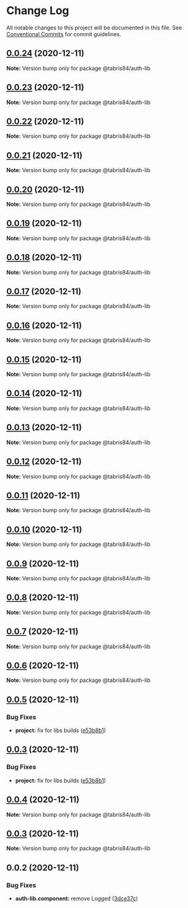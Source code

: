 # Change Log

All notable changes to this project will be documented in this file.
See [Conventional Commits](https://conventionalcommits.org) for commit guidelines.

## [0.0.24](https://github.com/Tabris841/myorg/compare/@tabris84/auth-lib@0.0.23...@tabris84/auth-lib@0.0.24) (2020-12-11)

**Note:** Version bump only for package @tabris84/auth-lib





## [0.0.23](https://github.com/Tabris841/myorg/compare/@tabris84/auth-lib@0.0.22...@tabris84/auth-lib@0.0.23) (2020-12-11)

**Note:** Version bump only for package @tabris84/auth-lib





## [0.0.22](https://github.com/Tabris841/myorg/compare/@tabris84/auth-lib@0.0.21...@tabris84/auth-lib@0.0.22) (2020-12-11)

**Note:** Version bump only for package @tabris84/auth-lib





## [0.0.21](https://github.com/Tabris841/myorg/compare/@tabris84/auth-lib@0.0.20...@tabris84/auth-lib@0.0.21) (2020-12-11)

**Note:** Version bump only for package @tabris84/auth-lib





## [0.0.20](https://github.com/Tabris841/myorg/compare/@tabris84/auth-lib@0.0.19...@tabris84/auth-lib@0.0.20) (2020-12-11)

**Note:** Version bump only for package @tabris84/auth-lib





## [0.0.19](https://github.com/Tabris841/myorg/compare/@tabris84/auth-lib@0.0.18...@tabris84/auth-lib@0.0.19) (2020-12-11)

**Note:** Version bump only for package @tabris84/auth-lib





## [0.0.18](https://github.com/Tabris841/myorg/compare/@tabris84/auth-lib@0.0.17...@tabris84/auth-lib@0.0.18) (2020-12-11)

**Note:** Version bump only for package @tabris84/auth-lib





## [0.0.17](https://github.com/Tabris841/myorg/compare/@tabris84/auth-lib@0.0.16...@tabris84/auth-lib@0.0.17) (2020-12-11)

**Note:** Version bump only for package @tabris84/auth-lib





## [0.0.16](https://github.com/Tabris841/myorg/compare/@tabris84/auth-lib@0.0.15...@tabris84/auth-lib@0.0.16) (2020-12-11)

**Note:** Version bump only for package @tabris84/auth-lib





## [0.0.15](https://github.com/Tabris841/myorg/compare/@tabris84/auth-lib@0.0.14...@tabris84/auth-lib@0.0.15) (2020-12-11)

**Note:** Version bump only for package @tabris84/auth-lib





## [0.0.14](https://github.com/Tabris841/myorg/compare/@tabris84/auth-lib@0.0.13...@tabris84/auth-lib@0.0.14) (2020-12-11)

**Note:** Version bump only for package @tabris84/auth-lib





## [0.0.13](https://github.com/Tabris841/myorg/compare/@tabris84/auth-lib@0.0.12...@tabris84/auth-lib@0.0.13) (2020-12-11)

**Note:** Version bump only for package @tabris84/auth-lib





## [0.0.12](https://github.com/Tabris841/myorg/compare/@tabris84/auth-lib@0.0.11...@tabris84/auth-lib@0.0.12) (2020-12-11)

**Note:** Version bump only for package @tabris84/auth-lib





## [0.0.11](https://github.com/Tabris841/myorg/compare/@tabris84/auth-lib@0.0.10...@tabris84/auth-lib@0.0.11) (2020-12-11)

**Note:** Version bump only for package @tabris84/auth-lib





## [0.0.10](https://github.com/Tabris841/myorg/compare/@tabris84/auth-lib@0.0.9...@tabris84/auth-lib@0.0.10) (2020-12-11)

**Note:** Version bump only for package @tabris84/auth-lib





## [0.0.9](https://github.com/Tabris841/myorg/compare/@tabris84/auth-lib@0.0.8...@tabris84/auth-lib@0.0.9) (2020-12-11)

**Note:** Version bump only for package @tabris84/auth-lib





## [0.0.8](https://github.com/Tabris841/myorg/compare/@tabris84/auth-lib@0.0.7...@tabris84/auth-lib@0.0.8) (2020-12-11)

**Note:** Version bump only for package @tabris84/auth-lib





## [0.0.7](https://github.com/Tabris841/myorg/compare/@tabris84/auth-lib@0.0.6...@tabris84/auth-lib@0.0.7) (2020-12-11)

**Note:** Version bump only for package @tabris84/auth-lib





## [0.0.6](https://github.com/Tabris841/myorg/compare/@tabris84/auth-lib@0.0.5...@tabris84/auth-lib@0.0.6) (2020-12-11)

**Note:** Version bump only for package @tabris84/auth-lib





## [0.0.5](https://github.com/Tabris841/myorg/compare/@tabris84/auth-lib@0.0.4...@tabris84/auth-lib@0.0.5) (2020-12-11)


### Bug Fixes

* **project:** fix for libs builds ([e53b8b1](https://github.com/Tabris841/myorg/commit/e53b8b140db62c1073e5647c30072cfb4a93af51))





## [0.0.3](https://github.com/Tabris841/myorg/compare/@tabris84/auth-lib@0.0.4...@tabris84/auth-lib@0.0.3) (2020-12-11)


### Bug Fixes

* **project:** fix for libs builds ([e53b8b1](https://github.com/Tabris841/myorg/commit/e53b8b140db62c1073e5647c30072cfb4a93af51))





## [0.0.4](https://github.com/Tabris841/myorg/compare/@tabris84/auth-lib@0.0.3...@tabris84/auth-lib@0.0.4) (2020-12-11)

**Note:** Version bump only for package @tabris84/auth-lib





## [0.0.3](https://github.com/Tabris841/myorg/compare/@tabris84/auth-lib@0.0.2...@tabris84/auth-lib@0.0.3) (2020-12-11)

**Note:** Version bump only for package @tabris84/auth-lib





## 0.0.2 (2020-12-11)


### Bug Fixes

* **auth-lib.component:** remove Logged ([3dce37c](https://github.com/Tabris841/myorg/commit/3dce37c52a93d3e9311160f0a73475ccc8ba58c3))
